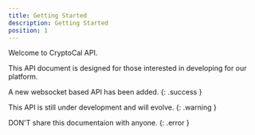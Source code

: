 ```yaml
---
title: Getting Started
description: Getting Started
position: 1
---
```


Welcome to CryptoCal API.

This API document is designed for those interested in developing for our platform.

A new websocket based API has been added.
{: .success }

This API is still under development and will evolve.
{: .warning }

DON'T share this documentaion with anyone.
{: .error }
